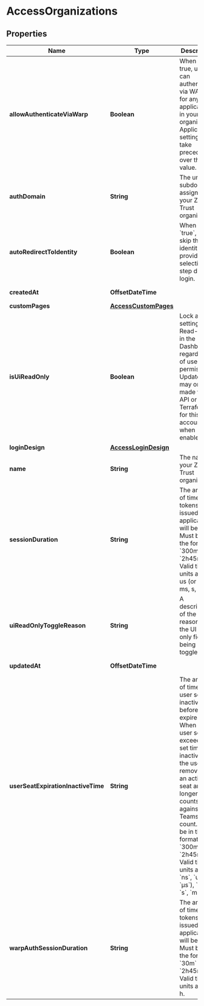 

# AccessOrganizations


## Properties

| Name | Type | Description | Notes |
|------------ | ------------- | ------------- | -------------|
|**allowAuthenticateViaWarp** | **Boolean** | When set to true, users can authenticate via WARP for any application in your organization. Application settings will take precedence over this value. |  [optional] |
|**authDomain** | **String** | The unique subdomain assigned to your Zero Trust organization. |  [optional] |
|**autoRedirectToIdentity** | **Boolean** | When set to &#x60;true&#x60;, users skip the identity provider selection step during login. |  [optional] |
|**createdAt** | **OffsetDateTime** |  |  [optional] [readonly] |
|**customPages** | [**AccessCustomPages**](AccessCustomPages.md) |  |  [optional] |
|**isUiReadOnly** | **Boolean** | Lock all settings as Read-Only in the Dashboard, regardless of user permission. Updates may only be made via the API or Terraform for this account when enabled. |  [optional] |
|**loginDesign** | [**AccessLoginDesign**](AccessLoginDesign.md) |  |  [optional] |
|**name** | **String** | The name of your Zero Trust organization. |  [optional] |
|**sessionDuration** | **String** | The amount of time that tokens issued for applications will be valid. Must be in the format &#x60;300ms&#x60; or &#x60;2h45m&#x60;. Valid time units are: ns, us (or µs), ms, s, m, h. |  [optional] |
|**uiReadOnlyToggleReason** | **String** | A description of the reason why the UI read only field is being toggled. |  [optional] |
|**updatedAt** | **OffsetDateTime** |  |  [optional] [readonly] |
|**userSeatExpirationInactiveTime** | **String** | The amount of time a user seat is inactive before it expires. When the user seat exceeds the set time of inactivity, the user is removed as an active seat and no longer counts against your Teams seat count. Must be in the format &#x60;300ms&#x60; or &#x60;2h45m&#x60;. Valid time units are: &#x60;ns&#x60;, &#x60;us&#x60; (or &#x60;µs&#x60;), &#x60;ms&#x60;, &#x60;s&#x60;, &#x60;m&#x60;, &#x60;h&#x60;. |  [optional] |
|**warpAuthSessionDuration** | **String** | The amount of time that tokens issued for applications will be valid. Must be in the format &#x60;30m&#x60; or &#x60;2h45m&#x60;. Valid time units are: m, h. |  [optional] |




